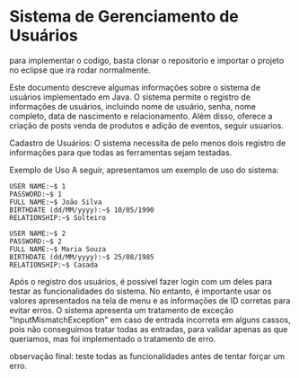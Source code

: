 
# Sistema de Gerenciamento de Usuários

para implementar o codigo, basta clonar o repositorio e importar o projeto no eclipse que ira rodar normalmente.

Este documento descreve algumas informações sobre o sistema de usuários implementado em Java. O sistema permite o registro de informações de usuários, incluindo nome de usuário, senha, nome completo, data de nascimento e relacionamento. Além disso, oferece a criação de posts venda de produtos e adição de eventos, seguir usuarios.

Cadastro de Usuários: O sistema necessita de pelo menos  dois registro de informações para que todas as ferramentas sejam testadas. 

Exemplo de Uso
A seguir, apresentamos um exemplo de uso do sistema:


    
    USER NAME:~$ 1
    PASSWORD:~$ 1
    FULL NAME:~$ João Silva
    BIRTHDATE (dd/MM/yyyy):~$ 10/05/1990
    RELATIONSHIP:~$ Solteiro

    USER NAME:~$ 2
    PASSWORD:~$ 2
    FULL NAME:~$ Maria Souza
    BIRTHDATE (dd/MM/yyyy):~$ 25/08/1985
    RELATIONSHIP:~$ Casada


Após o registro dos usuários, é possível fazer login com um deles para testar as funcionalidades do sistema. No entanto, é importante usar os valores apresentados na tela de menu e as informações de ID corretas para evitar erros. O sistema apresenta um tratamento de exceção "InputMismatchException" em caso de entrada incorreta em alguns cassos, pois não conseguimos tratar todas as entradas, para validar apenas as que queriamos, mas foi implementado o tratamento de erro.

observação final: teste todas as funcionalidades antes de tentar forçar um erro. 
